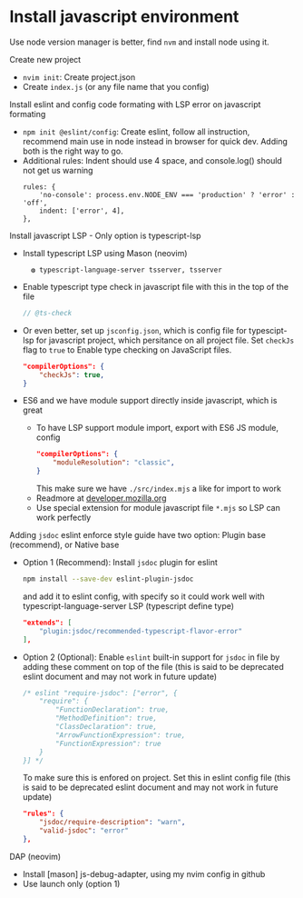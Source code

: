 # Install javascript environment

Use node version manager is better, find `nvm` and install node using it.

Create new project
- `nvim init`: Create project.json
- Create `index.js` (or any file name that you config)

Install eslint and config code formating with LSP error on javascript formating
- `npm init @eslint/config`: Create eslint, follow all instruction, recommend main use in node instead in browser for quick dev. Adding both is the right way to go.
- Additional rules: Indent should use 4 space, and console.log() should not get us warning
    ```
    rules: {
        'no-console': process.env.NODE_ENV === 'production' ? 'error' : 'off',
        indent: ['error', 4],
    },
    ```

Install javascript LSP - Only option is typescript-lsp 
- Install typescript LSP using Mason (neovim)

        ◍ typescript-language-server tsserver, tsserver

- Enable typescript type check in javascript file with this in the top of the file
    ```js
    // @ts-check
    ```
- Or even better, set up `jsconfig.json`, which is config file for typescipt-lsp for javascript project, which persitance on all project file. Set `checkJs` flag to `true` to Enable type checking on JavaScript files.
    ```json
    "compilerOptions": {
        "checkJs": true,
    }
    ```
- ES6 and we have module support directly inside javascript, which is great
    - To have LSP support module import, export with ES6 JS module, config
        ```json
        "compilerOptions": {
            "moduleResolution": "classic",
        }
        ```
        This make sure we have `./src/index.mjs` a like for import to work
    - Readmore at [developer.mozilla.org](https://developer.mozilla.org/en-US/docs/Web/JavaScript/Guide/Modules)
    - Use special extension for module javascript file `*.mjs` so LSP can work perfectly


Adding `jsdoc` eslint enforce style guide have two option: Plugin base (recommend), or Native base
- Option 1 (Recommend): Install `jsdoc` plugin for eslint
    ```sh
    npm install --save-dev eslint-plugin-jsdoc
    ```

    and add it to eslint config, with specify so it could work well with typescript-language-server LSP (typescript define type)

    ```json
    "extends": [
        "plugin:jsdoc/recommended-typescript-flavor-error"
    ],
    ```

- Option 2 (Optional): Enable `eslint` built-in support for `jsdoc` in file by adding these comment on top of the file (this is said to be deprecated eslint document and may not work in future update)
    ```js
    /* eslint "require-jsdoc": ["error", {
        "require": {
            "FunctionDeclaration": true,
            "MethodDefinition": true,
            "ClassDeclaration": true,
            "ArrowFunctionExpression": true,
            "FunctionExpression": true
        }
    }] */
    ```

    To make sure this is enfored on project. Set this in eslint config file (this is said to be deprecated eslint document and may not work in future update)

    ```json
    "rules": {
        "jsdoc/require-description": "warn",
        "valid-jsdoc": "error"
    },
    ```

DAP (neovim)
- Install [mason] js-debug-adapter, using my nvim config in github
- Use launch only (option 1)
